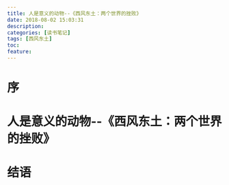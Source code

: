 ```yaml
---
title: 人是意义的动物--《西风东土：两个世界的挫败》
date: 2018-08-02 15:03:31
description: 
categories: [读书笔记]
tags: [西风东土] 
toc: 
feature: 
---
```

# 序
<!-- more -->

# 人是意义的动物--《西风东土：两个世界的挫败》

# 结语